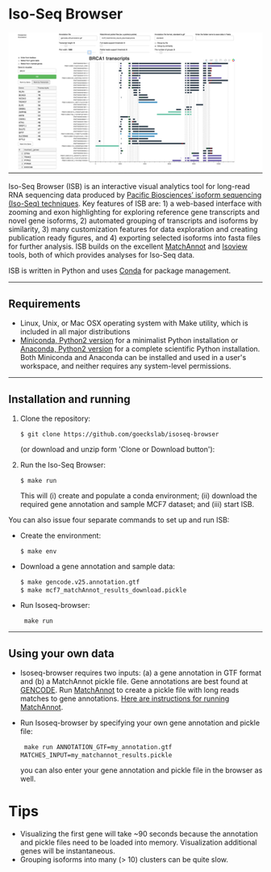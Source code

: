 # Iso-Seq Browser

![alt text](BRCA1.png)

Iso-Seq Browser (ISB) is an interactive visual analytics tool for long-read RNA sequencing data produced by [Pacific Biosciences’ isoform sequencing (Iso-Seq) techniques](http://www.pacb.com/blog/intro-to-iso-seq-method-full-leng/). Key features of ISB are: 1) a web-based interface with zooming and exon highlighting for exploring reference gene transcripts and novel gene isoforms, 2) automated grouping of transcripts and isoforms by similarity, 3) many customization features for data exploration and creating publication ready figures, and 4) exporting selected isoforms into fasta files for further analysis. ISB builds on the excellent [MatchAnnot](https://github.com/TomSkelly/MatchAnnot) and [Isoview](https://github.com/JMF47/IsoView) tools, both of which provides analyses for Iso-Seq data.

ISB is written in Python and uses [Conda](http://conda.pydata.org/) for package management.
___

## Requirements

* Linux, Unix, or Mac OSX operating system with Make utility, which is included in all major distributions
* [Miniconda, Python2 version](http://conda.pydata.org/miniconda.html) for a minimalist Python installation or [Anaconda, Python2 version](https://www.continuum.io/downloads) for a complete scientific Python installation. Both Miniconda and Anaconda can be installed and used in a user's workspace, and neither requires any system-level permissions.

___
## Installation and running
1. Clone the repository:
   ```
   $ git clone https://github.com/goeckslab/isoseq-browser
   ```

   (or download and unzip form 'Clone or Download button'):


2. Run the Iso-Seq Browser:

   ```
   $ make run
   ```

	This will (i) create and populate a conda environment; (ii) download the required gene annotation and sample MCF7 dataset; and (iii) start ISB.

You can also issue four separate commands to set up and run ISB:

* Create the environment:

   ```
   $ make env
   ```

* Download a gene annotation and sample data:

   ```
   $ make gencode.v25.annotation.gtf
   $ make mcf7_matchAnnot_results_download.pickle
   ```

* Run Isoseq-browser:

   ```
    make run
   ```

___

## Using your own data
* Isoseq-browser requires two inputs: (a) a gene annotation in GTF format and (b) a MatchAnnot pickle file. Gene annotations are best found at [GENCODE](http://www.gencodegenes.org/). Run [MatchAnnot](https://github.com/TomSkelly/MatchAnnot) to create a pickle file with long reads matches to gene annotations. [Here are instructions for running MatchAnnot](https://github.com/TomSkelly/MatchAnnot/wiki/How-to-Run-matchAnnot).
* Run Isoseq-browser by specifying your own gene annotation and pickle file:

   ```
    make run ANNOTATION_GTF=my_annotation.gtf MATCHES_INPUT=my_matchannot_results.pickle
   ```

   you can also enter your gene annotation and pickle file in the browser as well.

# Tips
* Visualizing the first gene will take ~90 seconds because the annotation and pickle files need to be loaded into memory. Visualization additional genes will be instantaneous.
* Grouping isoforms into many (> 10) clusters can be quite slow.
